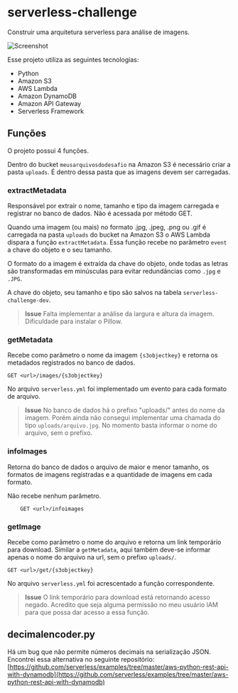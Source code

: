 # serverless-challenge
Construir uma arquitetura serverless para análise de imagens.

![Screenshot](Architecture.png)

Esse projeto utiliza as seguintes tecnologias:

 - Python
 - Amazon S3
 - AWS Lambda
 - Amazon DynamoDB
 - Amazon API Gateway
 - Serverless Framework

## Funções

O projeto possui 4 funções.

Dentro do bucket `meusarquivosdodesafio` na Amazon S3 é necessário criar a pasta `uploads`. É dentro dessa pasta que as imagens devem ser carregadas.


### extractMetadata
Responsável por extrair o nome, tamanho e tipo da imagem carregada e registrar no banco de dados. Não é acessada por método GET.

Quando uma imagem (ou mais) no formato .jpg, .jpeg, .png ou .gif é carregada na pasta `uploads` do bucket na Amazon S3 o AWS Lambda dispara a função `extractMetadata`. Essa função  recebe no parâmetro `event` a chave do objeto e o seu tamanho. 

O formato do a imagem é extraída da chave do objeto, onde todas as letras são transformadas em minúsculas para evitar redundâncias como `.jpg` e `.JPG`.

A chave do objeto, seu tamanho e tipo são salvos na tabela `serverless-challenge-dev`.

> **Issue**
> Falta implementar a análise da largura e altura da imagem. Dificuldade para instalar o Pillow.

### getMetadata
Recebe como parâmetro o nome da imagem `{s3objectkey}` e retorna os metadados registrados no banco de dados.

    GET <url>/images/{s3objectkey}

No arquivo `serverless.yml` foi implementado um evento para cada formato de arquivo.

> **Issue**
> No banco de dados há o prefixo "uploads/" antes do nome da imagem. Porém ainda não consegui implementar uma chamada do tipo `uploads/arquivo.jpg`. No momento basta informar o nome do arquivo, sem o prefixo.

### infoImages
Retorna do banco de dados o arquivo de maior e menor tamanho, os formatos de imagens registradas e a quantidade de imagens em cada formato.

Não recebe nenhum parâmetro.

        GET <url>/infoimages

### getImage
Recebe como parâmetro o nome do arquivo e retorna um link temporário para download. Similar a `getMetadata`, aqui também deve-se informar apenas o nome do arquivo na url, sem o prefixo `uploads/`.

    GET <url>/get/{s3objectkey}

No arquivo `serverless.yml` foi acrescentado a função correspondente.

> **Issue**
> O link temporário para download está retornando acesso negado. Acredito que seja alguma permissão no meu usuário IAM para que possa dar acesso a essa função.

## decimalencoder.py

Há um bug que não permite números decimais na serialização JSON. Encontrei essa alternativa no seguinte repositório: [https://github.com/serverless/examples/tree/master/aws-python-rest-api-with-dynamodb](https://github.com/serverless/examples/tree/master/aws-python-rest-api-with-dynamodb)
